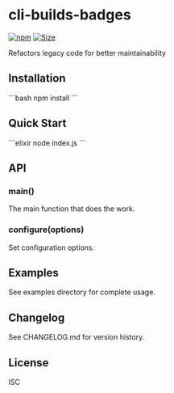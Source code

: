 # cli-builds-badges

[![npm](https://img.shields.io/npm/v/cli-builds-badges.svg)]()
[![Size](https://img.shields.io/bundlephobia/minzip/cli-builds-badges)]()

Refactors legacy code for better maintainability

## Installation

\`\`\`bash
npm install
\`\`\`

## Quick Start

\`\`\`elixir
node index.js
\`\`\`

## API

### main()
The main function that does the work.

### configure(options)
Set configuration options.

## Examples

See examples directory for complete usage.

## Changelog

See CHANGELOG.md for version history.

## License

ISC
